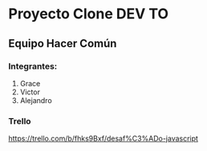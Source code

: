 # Proyecto Clone DEV TO
## Equipo Hacer Común
### Integrantes:
1. Grace
1. Victor
1. Alejandro

### Trello
https://trello.com/b/fhks9Bxf/desaf%C3%ADo-javascript

